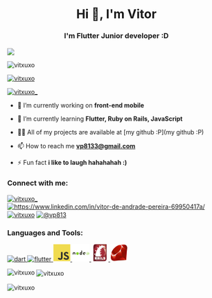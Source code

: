 <!--
**vitxuxo/vitxuxo** is a ✨ _special_ ✨ repository because its `README.md` (this file) appears on your GitHub profile.

Here are some ideas to get you started:

- 🔭 I’m currently working on ...
- 🌱 I’m currently learning ...
- 👯 I’m looking to collaborate on ...
- 🤔 I’m looking for help with ...
- 💬 Ask me about ...
- 📫 How to reach me: ...
- 😄 Pronouns: ...
- ⚡ Fun fact: ...
-->
<h1 align="center">Hi 👋, I'm Vitor</h1>
<h3 align="center">I'm Flutter Junior developer :D</h3>

<p><img align="center" src="https://media0.giphy.com/media/smzfl3E7a4iHK/200.gif" /></p>

<p align="left"> <img src="https://komarev.com/ghpvc/?username=vitxuxo&label=Profile%20views&color=0e75b6&style=flat" alt="vitxuxo" /> </p>

<p align="left"> <a href="https://github.com/ryo-ma/github-profile-trophy"><img src="https://github-profile-trophy.vercel.app/?username=vitxuxo" alt="vitxuxo" /></a> </p>

<p align="left"> <a href="https://twitter.com/vitxuxo_" target="blank"><img src="https://img.shields.io/twitter/follow/vitxuxo_?logo=twitter&style=for-the-badge" alt="vitxuxo_" /></a> </p>

- 🔭 I’m currently working on **front-end mobile**

- 🌱 I’m currently learning **Flutter, Ruby on Rails, JavaScript**

- 👨‍💻 All of my projects are available at [my github :P](my github :P)

- 📫 How to reach me **vp8133@gmail.com**

- ⚡ Fun fact **i like to laugh hahahahah :)**

<h3 align="left">Connect with me:</h3>
<p align="left">
<a href="https://twitter.com/vitxuxo_" target="blank"><img align="center" src="https://raw.githubusercontent.com/rahuldkjain/github-profile-readme-generator/master/src/images/icons/Social/twitter.svg" alt="vitxuxo_" height="30" width="40" /></a>
<a href="https://linkedin.com/in/https://www.linkedin.com/in/vitor-de-andrade-pereira-69950417a/" target="blank"><img align="center" src="https://raw.githubusercontent.com/rahuldkjain/github-profile-readme-generator/master/src/images/icons/Social/linked-in-alt.svg" alt="https://www.linkedin.com/in/vitor-de-andrade-pereira-69950417a/" height="30" width="40" /></a>
<a href="https://instagram.com/vitxuxo" target="blank"><img align="center" src="https://raw.githubusercontent.com/rahuldkjain/github-profile-readme-generator/master/src/images/icons/Social/instagram.svg" alt="vitxuxo" height="30" width="40" /></a>
<a href="https://www.hackerrank.com/@vp813" target="blank"><img align="center" src="https://raw.githubusercontent.com/rahuldkjain/github-profile-readme-generator/master/src/images/icons/Social/hackerrank.svg" alt="@vp813" height="30" width="40" /></a>
</p>

<h3 align="left">Languages and Tools:</h3>
<p align="left"> <a href="https://dart.dev" target="_blank"> <img src="https://www.vectorlogo.zone/logos/dartlang/dartlang-icon.svg" alt="dart" width="40" height="40"/> </a> <a href="https://flutter.dev" target="_blank"> <img src="https://www.vectorlogo.zone/logos/flutterio/flutterio-icon.svg" alt="flutter" width="40" height="40"/> </a> <a href="https://developer.mozilla.org/en-US/docs/Web/JavaScript" target="_blank"> <img src="https://raw.githubusercontent.com/devicons/devicon/master/icons/javascript/javascript-original.svg" alt="javascript" width="40" height="40"/> </a> <a href="https://nodejs.org" target="_blank"> <img src="https://raw.githubusercontent.com/devicons/devicon/master/icons/nodejs/nodejs-original-wordmark.svg" alt="nodejs" width="40" height="40"/> </a> <a href="https://rubyonrails.org" target="_blank"> <img src="https://raw.githubusercontent.com/devicons/devicon/master/icons/rails/rails-original-wordmark.svg" alt="rails" width="40" height="40"/> </a> <a href="https://www.ruby-lang.org/en/" target="_blank"> <img src="https://raw.githubusercontent.com/devicons/devicon/master/icons/ruby/ruby-original.svg" alt="ruby" width="40" height="40"/> </a> </p>

<p><img align="left" src="https://github-readme-stats.vercel.app/api/top-langs?username=vitxuxo&show_icons=true&locale=en&layout=compact" alt="vitxuxo" /></p>

<p>&nbsp;<img align="center" src="https://github-readme-stats.vercel.app/api?username=vitxuxo&show_icons=true&locale=en" alt="vitxuxo" /></p>

<p><img align="center" src="https://github-readme-streak-stats.herokuapp.com/?user=vitxuxo&" alt="vitxuxo" /></p>
